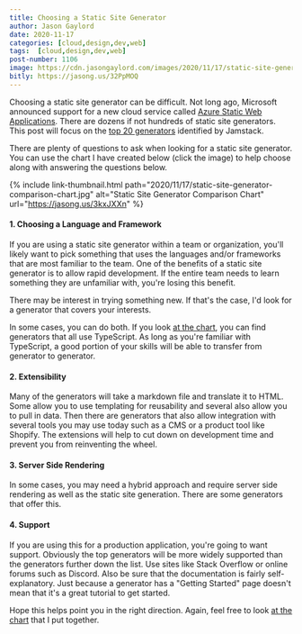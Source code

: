 ```yaml
---
title: Choosing a Static Site Generator
author: Jason Gaylord
date: 2020-11-17
categories: [cloud,design,dev,web]
tags:  [cloud,design,dev,web]
post-number: 1106
image: https://cdn.jasongaylord.com/images/2020/11/17/static-site-generator-comparison-chart.jpg
bitly: https://jasong.us/32PpMOQ
---
```


Choosing a static site generator can be difficult. Not long ago, Microsoft announced support for a new cloud service called [Azure Static Web Applications](https://jasong.us/3bORZ9Y). There are dozens if not hundreds of static site generators. This post will focus on the [top 20 generators](https://jasong.us/3kzLcVZ) identified by Jamstack.

There are plenty of questions to ask when looking for a static site generator. You can use the chart I have created below (click the image) to help choose along with answering the questions below.

{% include link-thumbnail.html path="2020/11/17/static-site-generator-comparison-chart.jpg" alt="Static Site Generator Comparison Chart" url="https://jasong.us/3kxJXXn" %}

#### 1. Choosing a Language and Framework
If you are using a static site generator within a team or organization, you'll likely want to pick something that uses the languages and/or frameworks that are most familiar to the team. One of the benefits of a static site generator is to allow rapid development. If the entire team needs to learn something they are unfamiliar with, you're losing this benefit. 

There may be interest in trying something new. If that's the case, I'd look for a generator that covers your interests.

In some cases, you can do both. If you look [at the chart](https://jasong.us/3kxJXXn), you can find generators that all use TypeScript. As long as you're familiar with TypeScript, a good portion of your skills will be able to transfer from generator to generator.

#### 2. Extensibility
Many of the generators will take a markdown file and translate it to HTML. Some allow you to use templating for reusability and several also allow you to pull in data. Then there are generators that also allow integration with several tools you may use today such as a CMS or a product tool like Shopify. The extensions will help to cut down on development time and prevent you from reinventing the wheel.

#### 3. Server Side Rendering
In some cases, you may need a hybrid approach and require server side rendering as well as the static site generation. There are some generators that offer this. 

#### 4. Support
If you are using this for a production application, you're going to want support. Obviously the top generators will be more widely supported than the generators further down the list. Use sites like Stack Overflow or online forums such as Discord. Also be sure that the documentation is fairly self-explanatory. Just because a generator has a "Getting Started" page doesn't mean that it's a great tutorial to get started.

Hope this helps point you in the right direction. Again, feel free to look [at the chart](https://jasong.us/3kxJXXn) that I put together.